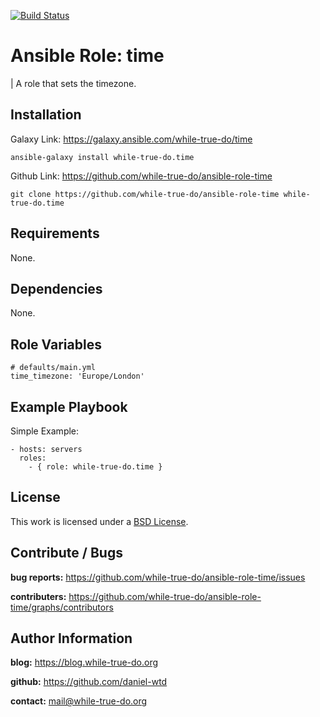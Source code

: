 [![Build Status](https://travis-ci.org/while-true-do/ansible-role-time.svg?branch=master)](https://travis-ci.org/while-true-do/ansible-role-time)

# Ansible Role: time
| A role that sets the timezone.

## Installation

Galaxy Link: <https://galaxy.ansible.com/while-true-do/time>

```
ansible-galaxy install while-true-do.time
```

Github Link: <https://github.com/while-true-do/ansible-role-time>

```
git clone https://github.com/while-true-do/ansible-role-time while-true-do.time
```

## Requirements

None.

## Dependencies

None.

## Role Variables

```
# defaults/main.yml
time_timezone: 'Europe/London'
```

## Example Playbook

Simple Example:

```
- hosts: servers
  roles:
    - { role: while-true-do.time }
```

## License

This work is licensed under a [BSD License](https://opensource.org/licenses/BSD-3-Clause).

## Contribute / Bugs

**bug reports:** <https://github.com/while-true-do/ansible-role-time/issues>

**contributers:** <https://github.com/while-true-do/ansible-role-time/graphs/contributors>

## Author Information

**blog:** <https://blog.while-true-do.org>

**github:** <https://github.com/daniel-wtd>

**contact:** [mail@while-true-do.org](mailto:mail@while-true-do.org)
